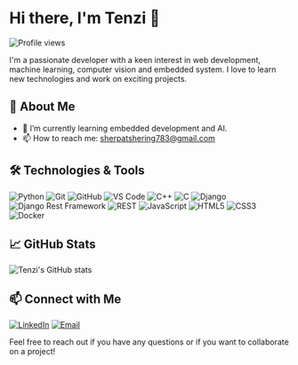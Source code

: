 # Hi there, I'm Tenzi 👋

![Profile views](https://gpvc.arturio.dev/tenzi1)

I'm a passionate developer with a keen interest in web development, machine learning, computer vision and embedded system. I love to learn new technologies and work on exciting projects.

## 🚀 About Me

- 🌱 I’m currently learning embedded development and AI.
- 📫 How to reach me: sherpatshering783@gmail.com

## 🛠️ Technologies & Tools

![Python](https://img.shields.io/badge/-Python-333333?style=flat&logo=python)
![Git](https://img.shields.io/badge/-Git-333333?style=flat&logo=git)
![GitHub](https://img.shields.io/badge/-GitHub-333333?style=flat&logo=github)
![VS Code](https://img.shields.io/badge/-VS%20Code-333333?style=flat&logo=visual-studio-code)
![C++](https://img.shields.io/badge/-C++-333333?style=flat&logo=c%2B%2B)
![C](https://img.shields.io/badge/-C-333333?style=flat&logo=c)
![Django](https://img.shields.io/badge/-Django-333333?style=flat&logo=django)
![Django Rest Framework](https://img.shields.io/badge/-Django%20Rest%20Framework-333333?style=flat&logo=django)
![REST](https://img.shields.io/badge/-REST-333333?style=flat&logo=rest)
![JavaScript](https://img.shields.io/badge/-JavaScript-333333?style=flat&logo=javascript)
![HTML5](https://img.shields.io/badge/-HTML5-333333?style=flat&logo=html5)
![CSS3](https://img.shields.io/badge/-CSS3-333333?style=flat&logo=css3)
![Docker](https://img.shields.io/badge/-Docker-333333?style=flat&logo=docker)

## 📈 GitHub Stats

![Tenzi's GitHub stats](https://github-readme-stats.vercel.app/api?username=tenzi1&show_icons=true&theme=indigo)

## 📫 Connect with Me

[![LinkedIn](https://img.shields.io/badge/-LinkedIn-333333?style=flat&logo=linkedin)](https://www.linkedin.com/in/tshering-sherpa-b660ab193/)
[![Email](https://img.shields.io/badge/-Email-333333?style=flat&logo=gmail)](mailto:sherpatshering783@gmail.com)

Feel free to reach out if you have any questions or if you want to collaborate on a project!
